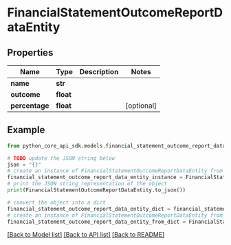# FinancialStatementOutcomeReportDataEntity


## Properties

Name | Type | Description | Notes
------------ | ------------- | ------------- | -------------
**name** | **str** |  | 
**outcome** | **float** |  | 
**percentage** | **float** |  | [optional] 

## Example

```python
from python_core_api_sdk.models.financial_statement_outcome_report_data_entity import FinancialStatementOutcomeReportDataEntity

# TODO update the JSON string below
json = "{}"
# create an instance of FinancialStatementOutcomeReportDataEntity from a JSON string
financial_statement_outcome_report_data_entity_instance = FinancialStatementOutcomeReportDataEntity.from_json(json)
# print the JSON string representation of the object
print(FinancialStatementOutcomeReportDataEntity.to_json())

# convert the object into a dict
financial_statement_outcome_report_data_entity_dict = financial_statement_outcome_report_data_entity_instance.to_dict()
# create an instance of FinancialStatementOutcomeReportDataEntity from a dict
financial_statement_outcome_report_data_entity_from_dict = FinancialStatementOutcomeReportDataEntity.from_dict(financial_statement_outcome_report_data_entity_dict)
```
[[Back to Model list]](../README.md#documentation-for-models) [[Back to API list]](../README.md#documentation-for-api-endpoints) [[Back to README]](../README.md)


